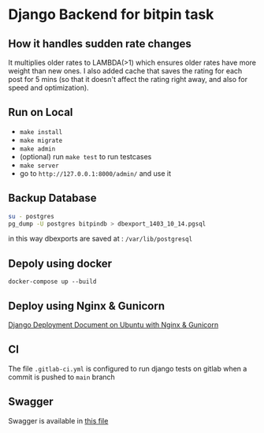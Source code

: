 # Django Backend for bitpin task

## How it handles sudden rate changes

It multiplies older rates to LAMBDA(>1) which ensures older rates have more weight than new ones. I also added cache
that saves the rating for each post for 5 mins (so that it doesn't affect the rating right away, and also for speed and
optimization).

## Run on Local

- `make install`
- `make migrate`
- `make admin`
- (optional) run `make test` to run testcases
- `make server`
- go to `http://127.0.0.1:8000/admin/` and use it


## Backup Database
```bash
su - postgres
pg_dump -U postgres bitpindb > dbexport_1403_10_14.pgsql
```
in this way dbexports are saved at : `/var/lib/postgresql`

## Depoly using docker
`docker-compose up --build`

## Deploy using Nginx & Gunicorn
[Django Deployment Document on Ubuntu with Nginx & Gunicorn](./Deploy.md)

## CI 
The file `.gitlab-ci.yml` is configured to run django tests on gitlab when a commit is pushed to `main` branch

## Swagger

Swagger is available in [this file](./openapi.yaml)